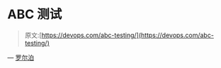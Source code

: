 # ABC 测试

> 原文:[https://devops.com/abc-testing/](https://devops.com/abc-testing/)

— [罗尔泊](https://devops.com/author/breselman/)